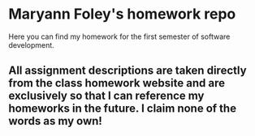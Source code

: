 # Maryann Foley's homework repo
Here you can find my homework for the first semester of software development. 

## All assignment descriptions are taken directly from the class homework website and are exclusively so that I can reference my homeworks in the future.  I claim none of the words as my own!
